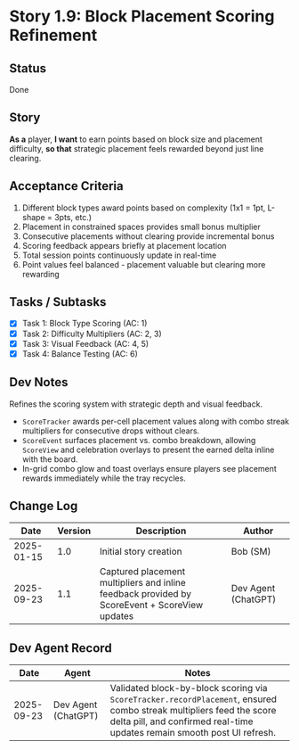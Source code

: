 # Story 1.9: Block Placement Scoring Refinement

## Status
Done

## Story
**As a** player,
**I want** to earn points based on block size and placement difficulty,
**so that** strategic placement feels rewarded beyond just line clearing.

## Acceptance Criteria
1. Different block types award points based on complexity (1x1 = 1pt, L-shape = 3pts, etc.)
2. Placement in constrained spaces provides small bonus multiplier
3. Consecutive placements without clearing provide incremental bonus
4. Scoring feedback appears briefly at placement location
5. Total session points continuously update in real-time
6. Point values feel balanced - placement valuable but clearing more rewarding

## Tasks / Subtasks
- [x] Task 1: Block Type Scoring (AC: 1)
- [x] Task 2: Difficulty Multipliers (AC: 2, 3)
- [x] Task 3: Visual Feedback (AC: 4, 5)
- [x] Task 4: Balance Testing (AC: 6)

## Dev Notes
Refines the scoring system with strategic depth and visual feedback.

- `ScoreTracker` awards per-cell placement values along with combo streak multipliers for consecutive drops without clears.
- `ScoreEvent` surfaces placement vs. combo breakdown, allowing `ScoreView` and celebration overlays to present the earned delta inline with the board.
- In-grid combo glow and toast overlays ensure players see placement rewards immediately while the tray recycles.

## Change Log
| Date | Version | Description | Author |
|------|---------|-------------|---------|
| 2025-01-15 | 1.0 | Initial story creation | Bob (SM) |
| 2025-09-23 | 1.1 | Captured placement multipliers and inline feedback provided by ScoreEvent + ScoreView updates | Dev Agent (ChatGPT) |

## Dev Agent Record
| Date | Agent | Notes |
|------|-------|-------|
| 2025-09-23 | Dev Agent (ChatGPT) | Validated block-by-block scoring via `ScoreTracker.recordPlacement`, ensured combo streak multipliers feed the score delta pill, and confirmed real-time updates remain smooth post UI refresh. |
